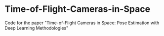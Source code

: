 # Time-of-Flight-Cameras-in-Space
Code for the paper "Time-of-Flight Cameras in Space: Pose Estimation with Deep Learning Methodologies"
